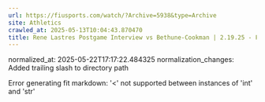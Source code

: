 ```yaml
---
url: https://fiusports.com/watch/?Archive=5938&type=Archive
site: Athletics
crawled_at: 2025-05-13T10:04:43.870470
title: Rene Lastres Postgame Interview vs Bethune-Cookman | 2.19.25 - FIU Athletics
---
```

normalized_at: 2025-05-22T17:17:22.484325
normalization_changes: Added trailing slash to directory path

Error generating fit markdown: '<' not supported between instances of 'int' and 'str'